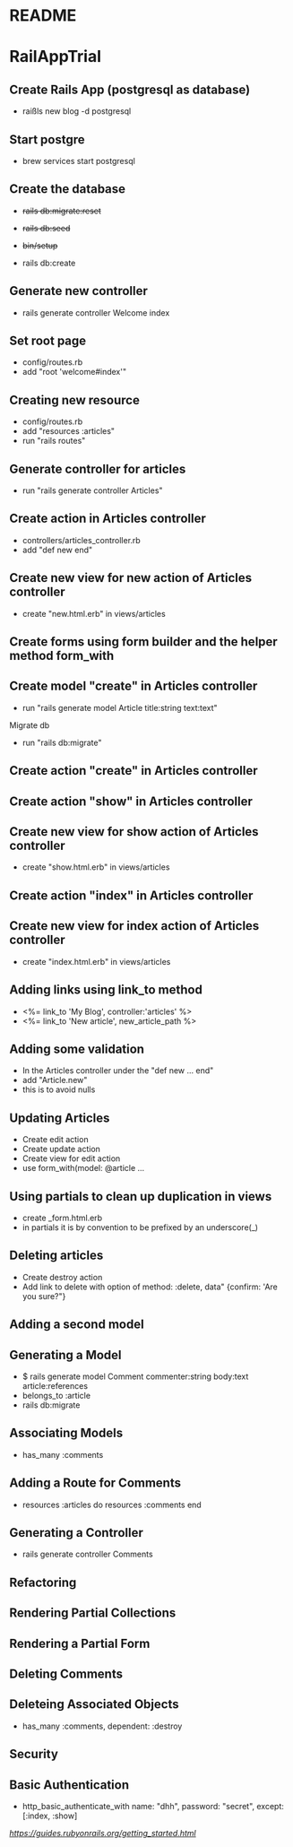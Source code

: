 # README

# RailAppTrial

## Create Rails App (postgresql as database)

- raißls new blog -d postgresql

## Start postgre

- brew services start postgresql

## Create the database

- ~~rails db:migrate:reset~~
- ~~rails db:seed~~
- ~~bin/setup~~

- rails db:create

## Generate new controller

- rails generate controller Welcome index

## Set root page

- config/routes.rb
- add "root 'welcome#index'"

## Creating new resource

- config/routes.rb
- add "resources :articles"
- run "rails routes"

## Generate controller for articles

- run "rails generate controller Articles"

## Create action in Articles controller

- controllers/articles_controller.rb
- add "def new
  end"

## Create new view for new action of Articles controller

- create "new.html.erb" in views/articles

## Create forms using form builder and the helper method form_with

## Create model "create" in Articles controller

- run "rails generate model Article title:string text:text"

Migrate db

- run "rails db:migrate"

## Create action "create" in Articles controller

## Create action "show" in Articles controller

## Create new view for show action of Articles controller

- create "show.html.erb" in views/articles

## Create action "index" in Articles controller

## Create new view for index action of Articles controller

- create "index.html.erb" in views/articles

## Adding links using link_to method

- <%= link_to 'My Blog', controller:'articles' %>
- <%= link_to 'New article', new_article_path %>

## Adding some validation

- In the Articles controller under the "def new ... end"
- add "Article.new"
- this is to avoid nulls

## Updating Articles

- Create edit action
- Create update action
- Create view for edit action
- use form_with(model: @article ...

## Using partials to clean up duplication in views

- create \_form.html.erb
- in partials it is by convention to be prefixed by an underscore(\_)

## Deleting articles

- Create destroy action
- Add link to delete with option of method: :delete, data" {confirm: 'Are you sure?"}

## Adding a second model

## Generating a Model

- \$ rails generate model Comment commenter:string body:text article:references
- belongs_to :article
- rails db:migrate

## Associating Models

- has_many :comments

## Adding a Route for Comments

- resources :articles do resources :comments end

## Generating a Controller

- rails generate controller Comments

## Refactoring

## Rendering Partial Collections

## Rendering a Partial Form

## Deleting Comments

## Deleteing Associated Objects

- has_many :comments, dependent: :destroy

## Security

## Basic Authentication

- http_basic_authenticate_with name: "dhh", password: "secret", except: [:index, :show]

_https://guides.rubyonrails.org/getting_started.html_
